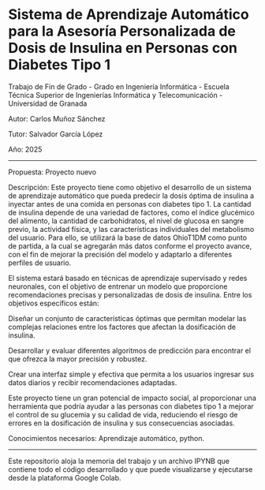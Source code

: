 # Sistema de Aprendizaje Automático para la Asesoría Personalizada de Dosis de Insulina en Personas con Diabetes Tipo 1

Trabajo de Fin de Grado - Grado en Ingeniería Informática - Escuela Técnica Superior de Ingenierías Informática y Telecomunicación - Universidad de Granada

Autor: Carlos Muñoz Sánchez

Tutor: Salvador García López

Año: 2025

------------------------------------------------

Propuesta:	Proyecto nuevo

Descripción:	Este proyecto tiene como objetivo el desarrollo de un sistema de aprendizaje automático que pueda predecir la dosis óptima de insulina a inyectar antes de una comida en personas con diabetes tipo 1. La cantidad de insulina depende de una variedad de factores, como el índice glucémico del alimento, la cantidad de carbohidratos, el nivel de glucosa en sangre previo, la actividad física, y las características individuales del metabolismo del usuario. Para ello, se utilizará la base de datos OhioT1DM como punto de partida, a la cual se agregarán más datos conforme el proyecto avance, con el fin de mejorar la precisión del modelo y adaptarlo a diferentes perfiles de usuario.

El sistema estará basado en técnicas de aprendizaje supervisado y redes neuronales, con el objetivo de entrenar un modelo que proporcione recomendaciones precisas y personalizadas de dosis de insulina. Entre los objetivos específicos están:

Diseñar un conjunto de características óptimas que permitan modelar las complejas relaciones entre los factores que afectan la dosificación de insulina.

Desarrollar y evaluar diferentes algoritmos de predicción para encontrar el que ofrezca la mayor precisión y robustez.

Crear una interfaz simple y efectiva que permita a los usuarios ingresar sus datos diarios y recibir recomendaciones adaptadas.

Este proyecto tiene un gran potencial de impacto social, al proporcionar una herramienta que podría ayudar a las personas con diabetes tipo 1 a mejorar el control de su glucemia y su calidad de vida, reduciendo el riesgo de errores en la dosificación de insulina y sus consecuencias asociadas.

Conocimientos necesarios:	Aprendizaje automático, python.

-------------------------------------------------

Este repositorio aloja la memoria del trabajo y un archivo IPYNB que contiene todo el código desarrollado y que puede visualizarse y ejecutarse desde la plataforma Google Colab.
